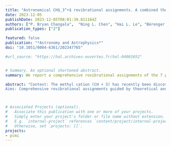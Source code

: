 ```yaml
---
title: "Astronomical CH$_3^+$ rovibrational assignments. A combined theoretical and experimental study validating observational findings in the d203-506 UV-irradiated protoplanetary disky"
date: 2023-12-05
publishDate: 2023-12-05T08:01:39.811164Z
authors: ["P. Bryan Changala",  "Ning L. Chen", "Hai L. Le", "Bérenger Gans", "Kim Steenbakkers", "Thomas Salomon", "Luis Bonah", "Ilane Schroetter", "Amélie Canin", martin-drumel, "Ugo Jacovella", "Emmanuel Dartois", "Séverine Boyé-Péronne", "Christian Alcaraz", "Oskar Asvany", "Sandra Brünken", "Sven Thorwirth", "Stephan Schlemmer", "Javier R. Goicoechea", "Gaël Rouillé", "Ameek Sidhu", "Ryan Chown", "Dries Van De Putte", "Boris Trahin", "Felipe Alarcón", "Olivier Berné", "Emilie Habart", "Els Peeters"]
publication_types: ["2"]

featured: false
publication: "*Astronomy and Astrophysics*"
doi: "10.1051/0004-6361/202347765"

#url_source: "https://hal.archives-ouvertes.fr/hal-04001652"


# Summary. An optional shortened abstract.
summary: We report a comprehensive rovibrational assignments of the 7 µm features of CH3+, guided by theoretical and experimental laboratory techniques.

abstract: "Context: The methyl cation (CH + 3) has recently been discovered in the interstellar medium through the detection of 7 µm (1400 cm-1) features toward the d203-506 protoplanetary disk by the JWST. Line-by-line spectroscopic assignments of these features, however, were unsuccessful due to complex intramolecular perturbations preventing a determination of the excitation and abundance of the species in that source. 
Aims: Comprehensive rovibrational assignments guided by theoretical and experimental laboratory techniques provide insight into the excitation mechanisms and chemistry of CH + 3 in d203-506. Methods: The rovibrational structure of CH + 3 was studied theoretically by a combination of coupled-cluster electronic structure theory and (quasi-)variational nuclear motion calculations. Two experimental techniques were used to confirm the rovibrational structure of CH + 3 : 1. Infrared leak-out spectroscopy of the methyl cation: CH + 3 ions, produced by the electron impact dissociative ionization of methane, were injected into a 22-pole ion trap where they were probed by the pulses of infrared radiation from the FELIX free electron laser. 2. Rotationally resolved photoelectron spectroscopy of the methyl radical (CH 3): Neutral CH 3 , produced by CH 3 NO 2 pyrolysis in a molecular beam, was probed by pulsed-field ionization zero-kinetic-energy photoelectron spectroscopy. Results: The quantum chemical calculations performed in this study have enabled a comprehensive spectroscopic assignment of the ν + 2 and ν + 4 bands of CH + 3 detected by the JWST. The resulting spectroscopic constants and derived Einstein A coefficients fully reproduce both the infrared and photoelectron spectra and permit the rotational temperature of CH + 3 (T = 660 ± 80 K) in d203-506 to be derived. A beam-averaged column density of CH + 3 in this protoplanetary disk is also estimated. "



# Associated Projects (optional).
#   Associate this publication with one or more of your projects.
#   Simply enter your project's folder or file name without extension.
#   E.g. `internal-project` references `content/project/internal-project/index.md`.
#   Otherwise, set `projects: []`.
projects:
- pcmi 
---
```


